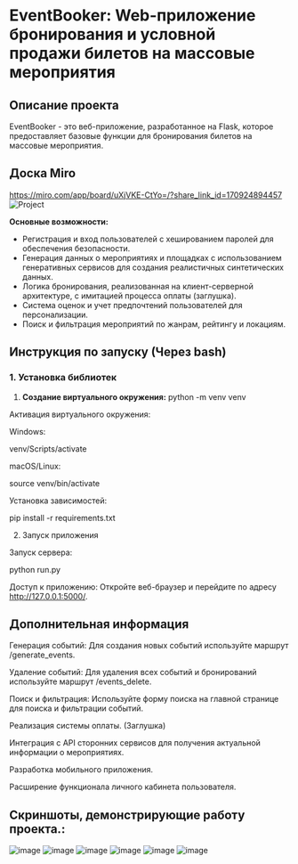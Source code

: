# EventBooker: Web-приложение бронирования и условной продажи билетов на массовые мероприятия

## Описание проекта

EventBooker - это веб-приложение, разработанное на Flask, которое предоставляет базовые функции для бронирования билетов на массовые мероприятия. 

## Доска Miro

https://miro.com/app/board/uXjVKE-CtYo=/?share_link_id=170924894457
![Project](https://github.com/KuznetsovaPolina/Project/assets/94856108/96a76486-3a53-4192-9eac-a45e326b593b)


**Основные возможности:**

* Регистрация и вход пользователей с хешированием паролей для обеспечения безопасности.
* Генерация данных о мероприятиях и площадках с использованием генеративных сервисов для создания реалистичных синтетических данных.
* Логика бронирования, реализованная на клиент-серверной архитектуре, с имитацией процесса оплаты (заглушка).
* Система оценок и учет предпочтений пользователей для персонализации.
* Поиск и фильтрация мероприятий по жанрам, рейтингу и локациям.

## Инструкция по запуску (Через bash)

### 1. Установка библиотек

1. **Создание виртуального окружения:**
   python -m venv venv

Активация виртуального окружения:

Windows:

venv/Scripts/activate

macOS/Linux:

source venv/bin/activate

Установка зависимостей:

pip install -r requirements.txt

2. Запуск приложения

Запуск сервера:

python run.py

Доступ к приложению: Откройте веб-браузер и перейдите по адресу http://127.0.0.1:5000/.

## Дополнительная информация

Генерация событий: Для создания новых событий используйте маршрут /generate_events.

Удаление событий: Для удаления всех событий и бронирований используйте маршрут /events_delete.

Поиск и фильтрация: Используйте форму поиска на главной странице для поиска и фильтрации событий.

Реализация системы оплаты. (Заглушка)

Интеграция с API сторонних сервисов для получения актуальной информации о мероприятиях.

Разработка мобильного приложения.

Расширение функционала личного кабинета пользователя.

## Скриншоты, демонстрирующие работу проекта.:

![image](https://github.com/KuznetsovaPolina/Project/assets/107554629/e451d229-aab7-4a21-878e-f35f3e9d00a5)
![image](https://github.com/KuznetsovaPolina/Project/assets/107554629/a2d9241b-2794-45a1-8147-e03fdc8d5792)
![image](https://github.com/KuznetsovaPolina/Project/assets/107554629/ce395acc-a3a4-4a40-bbaa-29fb5c0c5b1a)
![image](https://github.com/KuznetsovaPolina/Project/assets/107554629/292663a1-8d06-4e69-8d6c-1970dcf2c435)
![image](https://github.com/KuznetsovaPolina/Project/assets/107554629/e9fde44d-6548-4556-92ca-27d75945c67a)
![image](https://github.com/KuznetsovaPolina/Project/assets/107554629/ac6a6719-5a6d-4796-ad4f-50224328a3dd)






